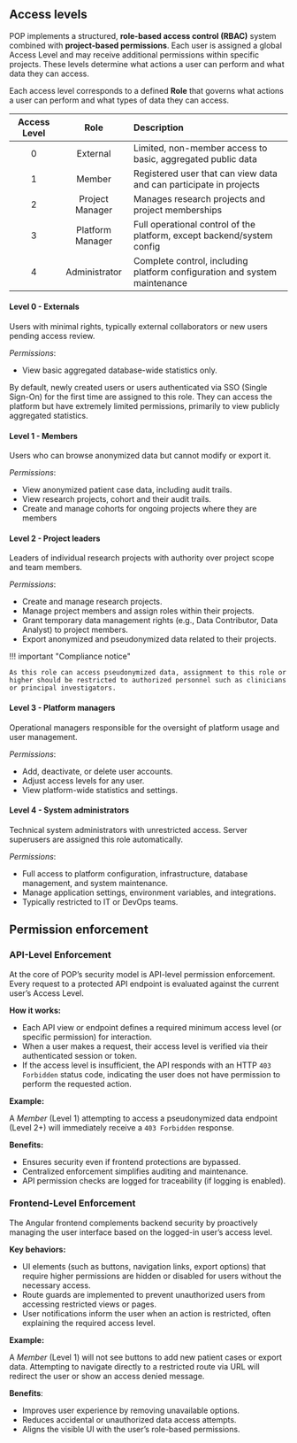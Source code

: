## Access levels 

POP implements a structured, **role-based access control (RBAC)** system combined with **project-based permissions**. Each user is assigned a global Access Level and may receive additional permissions within specific projects. These levels determine what actions a user can perform and what data they can access.

Each access level corresponds to a defined **Role** that governs what actions a user can perform and what types of data they can access.

| Access Level | Role | Description
|:-----:|:---------:|:-----------------|
| 0 | External | Limited, non-member access to basic, aggregated public data|
| 1 | Member | Registered user that can view data and can participate in projects|
| 2 | Project Manager | Manages research projects and project memberships |
| 3 | Platform Manager | Full operational control of the platform, except backend/system config |
| 4 | Administrator | Complete control, including platform configuration and system maintenance |

#### Level 0 - Externals

Users with minimal rights, typically external collaborators or new users pending access review.

*Permissions*:

- View basic aggregated database-wide statistics only.

By default, newly created users or users authenticated via SSO (Single Sign-On) for the first time are assigned to this role.
They can access the platform but have extremely limited permissions, primarily to view publicly aggregated statistics.

#### Level 1 - Members

Users who can browse anonymized data but cannot modify or export it.

*Permissions*:

- View anonymized patient case data, including audit trails.
- View research projects, cohort and their audit trails.
- Create and manage cohorts for ongoing projects where they are members

#### Level 2 - Project leaders

Leaders of individual research projects with authority over project scope and team members.

*Permissions*:

- Create and manage research projects.
- Manage project members and assign roles within their projects.
- Grant temporary data management rights (e.g., Data Contributor, Data Analyst) to project members.
- Export anonymized and pseudonymized data related to their projects.

!!! important "Compliance notice"

    As this role can access pseudonymized data, assignment to this role or higher should be restricted to authorized personnel such as clinicians or principal investigators.

#### Level 3 - Platform managers

Operational managers responsible for the oversight of platform usage and user management.

*Permissions*:

- Add, deactivate, or delete user accounts.
- Adjust access levels for any user.
- View platform-wide statistics and settings.

#### Level 4 - System administrators

Technical system administrators with unrestricted access. Server superusers are assigned this role automatically. 

*Permissions*:

- Full access to platform configuration, infrastructure, database management, and system maintenance.
- Manage application settings, environment variables, and integrations.
- Typically restricted to IT or DevOps teams.

## Permission enforcement

### API-Level Enforcement

At the core of POP’s security model is API-level permission enforcement. Every request to a protected API endpoint is evaluated against the current user’s Access Level.

**How it works:**

- Each API view or endpoint defines a required minimum access level (or specific permission) for interaction.
- When a user makes a request, their access level is verified via their authenticated session or token.
- If the access level is insufficient, the API responds with an HTTP `403 Forbidden` status code, indicating the user does not have permission to perform the requested action.

**Example:**

A *Member* (Level 1) attempting to access a pseudonymized data endpoint (Level 2+) will immediately receive a `403 Forbidden` response.

**Benefits:**

- Ensures security even if frontend protections are bypassed.
- Centralized enforcement simplifies auditing and maintenance.
- API permission checks are logged for traceability (if logging is enabled).

### Frontend-Level Enforcement

The Angular frontend complements backend security by proactively managing the user interface based on the logged-in user’s access level.

**Key behaviors:**

- UI elements (such as buttons, navigation links, export options) that require higher permissions are hidden or disabled for users without the necessary access.
- Route guards are implemented to prevent unauthorized users from accessing restricted views or pages.
- User notifications inform the user when an action is restricted, often explaining the required access level.

**Example:**

A *Member* (Level 1) will not see buttons to add new patient cases or export data.
Attempting to navigate directly to a restricted route via URL will redirect the user or show an access denied message.

**Benefits**:

- Improves user experience by removing unavailable options.
- Reduces accidental or unauthorized data access attempts.
- Aligns the visible UI with the user’s role-based permissions.